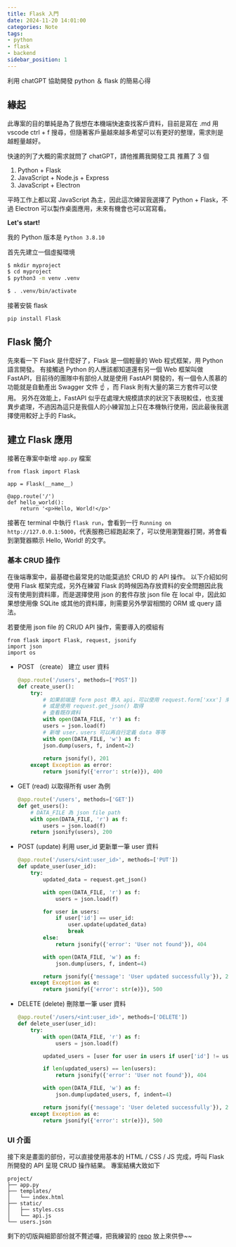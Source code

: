 ```yaml
---
title: Flask 入門
date: 2024-11-20 14:01:00
categories: Note
tags:
- python
- flask
- backend
sidebar_position: 1
---
```


利用 chatGPT 協助開發 python ＆ flask 的簡易心得


## 緣起

此專案的目的單純是為了我想在本機端快速查找客戶資料，目前是寫在 .md 用 vscode ctrl + f 搜尋，但隨著客戶量越來越多希望可以有更好的整理，需求則是越輕量越好。

快速的列了大概的需求就問了 chatGPT，請他推薦我開發工具
推薦了 3 個
1. Python + Flask
2. JavaScript + Node.js + Express
3. JavaScript + Electron

平時工作上都以寫 JavaScript 為主，因此這次練習我選擇了 Python + Flask，不過 Electron 可以製作桌面應用，未來有機會也可以寫寫看。

**Let's start!**

我的 Python 版本是 `Python 3.8.10`

首先先建立一個虛擬環境

```bash
$ mkdir myproject
$ cd myproject
$ python3 -m venv .venv

$ . .venv/bin/activate
```

接著安裝 flask
```bash!
pip install Flask
```

## Flask 簡介
先來看一下 Flask 是什麼好了，Flask 是一個輕量的 Web 程式框架，用 Python 語言開發。
有接觸過 Python 的人應該都知道還有另一個 Web 框架叫做 FastAPI，目前待的團隊中有部份人就是使用 FastAPI 開發的，有一個令人羨慕的功能就是自動產出 Swagger 文件 ☝️ ，而 Flask 則有大量的第三方套件可以使用。
另外在效能上，FastAPI 似乎在處理大規模請求的狀況下表現較佳，也支援異步處理，不過因為這只是我個人的小練習加上只在本機執行使用，因此最後我選擇使用較好上手的 Flask。

## 建立 Flask 應用
接著在專案中新增 `app.py` 檔案

```python!
from flask import Flask

app = Flask(__name__)

@app.route('/')
def hello_world():
    return '<p>Hello, World!</p>'
```

接著在 terminal 中執行 `flask run`，會看到一行
`Running on http://127.0.0.1:5000`，代表服務已經跑起來了，可以使用瀏覽器打開，將會看到瀏覽器顯示 Hello, World! 的文字。

### 基本 CRUD 操作

在後端專案中，最基礎也最常見的功能莫過於 CRUD 的 API 操作。
以下介紹如何使用 Flask 框架完成，另外在練習 Flask 的時候因為存放資料的安全問題因此我沒有使用到資料庫，而是選擇使用 json 的套件存放 json file 在 local 中，因此如果想使用像 SQLite 或其他的資料庫，則需要另外學習相關的 ORM 或 query 語法。

若要使用 json file 的 CRUD API 操作，需要導入的模組有
```python!
from flask import Flask, request, jsonify
import json
import os
```

- POST （create） 建立 user 資料
    ```python
    @app.route('/users', methods=['POST'])
    def create_user():
        try:
            # 如果前端是 form post 帶入 api，可以使用 request.form['xxx'] 來取得 post 的 data
            # 或是使用 request.get_json() 取得
            # 查看既存資料
            with open(DATA_FILE, 'r') as f:
            users = json.load(f)
            # 新增 user，users 可以再自行定義 data 等等
            with open(DATA_FILE, 'w') as f:
            json.dump(users, f, indent=2)
            
            return jsonify(), 201
        except Exception as error:
            return jsonify({'error': str(e)}), 400
    ```
- GET (read) 以取得所有 user 為例
    ```python
    @app.route('/users', methods=['GET'])
    def get_users():
        # DATA_FILE 為 json file path
        with open(DATA_FILE, 'r') as f:
            users = json.load(f)
        return jsonify(users), 200
    ```
- POST (update) 利用 user_id 更新單一筆 user 資料 
    ```python
    @app.route('/users/<int:user_id>', methods=['PUT'])
    def update_user(user_id):
        try:
            updated_data = request.get_json()

            with open(DATA_FILE, 'r') as f:
                users = json.load(f)

            for user in users:
                if user['id'] == user_id:
                    user.update(updated_data)
                    break
            else:
                return jsonify({'error': 'User not found'}), 404

            with open(DATA_FILE, 'w') as f:
                json.dump(users, f, indent=4)

            return jsonify({'message': 'User updated successfully'}), 200
        except Exception as e:
            return jsonify({'error': str(e)}), 500
    ```
- DELETE (delete) 刪除單一筆 user 資料
    ```python
    @app.route('/users/<int:user_id>', methods=['DELETE'])
    def delete_user(user_id):
        try:
            with open(DATA_FILE, 'r') as f:
                users = json.load(f)

            updated_users = [user for user in users if user['id'] != user_id]

            if len(updated_users) == len(users):
                return jsonify({'error': 'User not found'}), 404

            with open(DATA_FILE, 'w') as f:
                json.dump(updated_users, f, indent=4)

            return jsonify({'message': 'User deleted successfully'}), 200
        except Exception as e:
            return jsonify({'error': str(e)}), 500
    ```

### UI 介面

接下來是畫面的部份，可以直接使用基本的 HTML / CSS / JS 完成，呼叫 Flask 所開發的 API 呈現 CRUD 操作結果。
專案結構大致如下
```
project/
├── app.py
├── templates/
│   └── index.html
├── static/
│   ├── styles.css
│   └── api.js
└── users.json
```

剩下的切版與細節部份就不贅述囉，把我練習的 [repo](https://github.com/bobolin0624/flask-easy-management/tree/develop) 放上來供參~~

